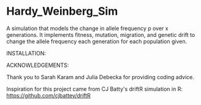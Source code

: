 # Hardy_Weinberg_Sim

A simulation that models the change in allele frequency p over x generations. It implements fitness, mutation, migration,
and genetic drift to change the allele frequency each generation for each population given.



INSTALLATION:

ACKNOWLEDGEMENTS:

Thank you to Sarah Karam and Julia Debecka for providing coding advice.

Inspiration for this project came from CJ Batty's driftR simulation in R: https://github.com/cjbattey/driftR 

